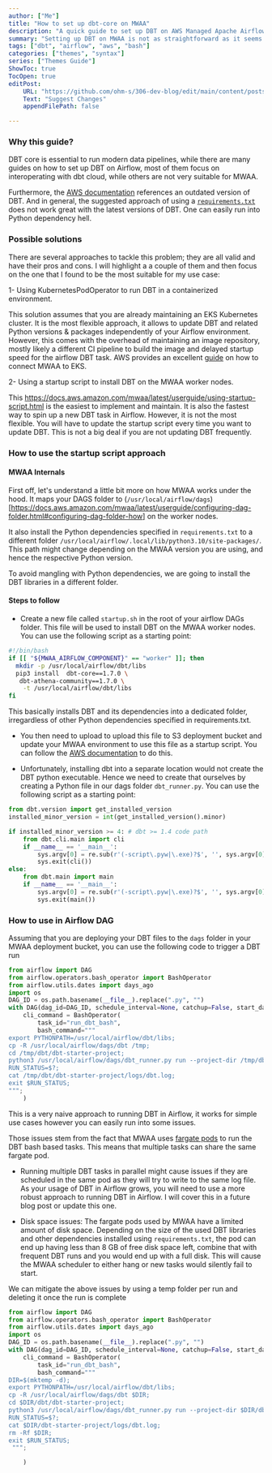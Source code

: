 ```yaml
---
author: ["Me"]
title: "How to set up dbt-core on MWAA"
description: "A quick guide to set up DBT on AWS Managed Apache Airflow (MWAA)"
summary: "Setting up DBT on MWAA is not as straightforward as it seems. This guide will discuss the different approaches and highlight the one that I found to be the most suitable for my use case."
tags: ["dbt", "airflow", "aws", "bash"]
categories: ["themes", "syntax"]
series: ["Themes Guide"]
ShowToc: true
TocOpen: true
editPost:
    URL: "https://github.com/ohm-s/306-dev-blog/edit/main/content/posts/dbt-mwaa-setup.md"
    Text: "Suggest Changes" 
    appendFilePath: false

---
```


### Why this guide?

DBT core is essential to run modern data pipelines, while there are many guides on how to set up DBT on Airflow, most of them focus on interoperating with dbt cloud, while others are not very suitable for MWAA. 

Furthermore, the [AWS documentation](https://docs.aws.amazon.com/mwaa/latest/userguide/samples-dbt.html) references an outdated version of DBT. And in general, the suggested approach of using a [`requirements.txt`](https://docs.aws.amazon.com/mwaa/latest/userguide/best-practices-dependencies.html) does not work great with the latest versions of DBT. One can easily run into Python dependency hell.

### Possible solutions

There are several approaches to tackle this problem; they are all valid and have their pros and cons. I will highlight a a couple of them and then focus on the one that I found to be the most suitable for my use case:

1- Using KubernetesPodOperator to run DBT in a containerized environment. 

This solution assumes that you are already maintaining an EKS Kubernetes cluster. It is the most flexible approach, it allows to update DBT and related Python versions & packages independently of your Airflow environment. However, this comes with the overhead of maintaining an image repository, mostly likely a different CI pipeline to build the image and delayed startup speed for the airflow DBT task. AWS provides an excellent [guide](https://docs.aws.amazon.com/mwaa/latest/userguide/mwaa-eks-example.html) on how to connect MWAA to EKS.

2- Using a startup script to install DBT on the MWAA worker nodes.

This https://docs.aws.amazon.com/mwaa/latest/userguide/using-startup-script.html is the easiest to implement and maintain. It is also the fastest way to spin up a new DBT task in Airflow. However, it is not the most flexible. You will have to update the startup script every time you want to update DBT. This is not a big deal if you are not updating DBT frequently.

### How to use the startup script approach

#### MWAA Internals

First off, let's understand a little bit more on how MWAA works under the hood. It maps your DAGS folder to (`/usr/local/airflow/dags`)[https://docs.aws.amazon.com/mwaa/latest/userguide/configuring-dag-folder.html#configuring-dag-folder-how] on the worker nodes. 

It also install the Python dependencies specified in `requirements.txt` to a different folder `/usr/local/airflow/.local/lib/python3.10/site-packages/`. This path might change depending on the MWAA version you are using, and hence the respective Python version.

To avoid mangling with Python dependencies, we are going to install the DBT libraries in a different folder. 

#### Steps to follow

- Create a new file called `startup.sh` in the root of your airflow DAGs folder. This file will be used to install DBT on the MWAA worker nodes. You can use the following script as a starting point:

```bash
#!/bin/bash
if [[ "${MWAA_AIRFLOW_COMPONENT}" == "worker" ]]; then
  mkdir -p /usr/local/airflow/dbt/libs
  pip3 install  dbt-core==1.7.0 \
   dbt-athena-community==1.7.0 \
    -t /usr/local/airflow/dbt/libs
fi
```

This basically installs DBT and its dependencies into a dedicated folder, irregardless of other Python dependencies specified in requirements.txt.

- You then need to upload to upload this file to S3 deployment bucket and update your MWAA environment to use this file as a startup script. You can follow the [AWS documentation](https://docs.aws.amazon.com/mwaa/latest/userguide/using-startup-script.html) to do this.

- Unfortunately, installing dbt into a separate location would not create the DBT python executable. Hence we need to create that ourselves by creating a Python file in our dags folder `dbt_runner.py`. You can use the following script as a starting point:

```python
from dbt.version import get_installed_version
installed_minor_version = int(get_installed_version().minor)

if installed_minor_version >= 4: # dbt >= 1.4 code path
    from dbt.cli.main import cli
    if __name__ == '__main__':
        sys.argv[0] = re.sub(r'(-script\.pyw|\.exe)?$', '', sys.argv[0])
        sys.exit(cli())
else:
    from dbt.main import main
    if __name__ == '__main__':
        sys.argv[0] = re.sub(r'(-script\.pyw|\.exe)?$', '', sys.argv[0])
        sys.exit(main())
```

### How to use in Airflow DAG

Assuming that you are deploying your DBT files to the `dags` folder in your MWAA deployment bucket, you can use the following code to trigger a DBT run


```python
from airflow import DAG
from airflow.operators.bash_operator import BashOperator
from airflow.utils.dates import days_ago
import os
DAG_ID = os.path.basename(__file__).replace(".py", "")
with DAG(dag_id=DAG_ID, schedule_interval=None, catchup=False, start_date=days_ago(1)) as dag:
    cli_command = BashOperator(
        task_id="run_dbt_bash",
        bash_command="""
export PYTHONPATH=/usr/local/airflow/dbt/libs;        
cp -R /usr/local/airflow/dags/dbt /tmp;
cd /tmp/dbt/dbt-starter-project;
python3 /usr/local/airflow/dags/dbt_runner.py run --project-dir /tmp/dbt/dbt-starter-project/ --profiles-dir ..;
RUN_STATUS=$?;
cat /tmp/dbt/dbt-starter-project/logs/dbt.log; 
exit $RUN_STATUS;
""";
    )

```

This is a very naive approach to running DBT in Airflow, it works for simple use cases however you can easily run into some issues. 

Those issues stem from the fact that MWAA uses [fargate pods](https://docs.aws.amazon.com/mwaa/latest/userguide/what-is-mwaa.html#architecture-mwaa) to run the DBT bash based tasks. This means that multiple tasks can share the same fargate pod.

- Running multiple DBT tasks in parallel might cause issues if they are scheduled in the same pod as they will try to write to the same log file.
As your usage of DBT in Airflow grows, you will need to use a more robust approach to running DBT in Airflow. I will cover this in a future blog post or update this one.

- Disk space issues: The fargate pods used by MWAA have a limited amount of disk space. Depending on the size of the used DBT libraries and other dependencies installed using `requirements.txt`, the pod can end up having less than 8 GB of free disk space left, combine that with frequent DBT runs and you would end up with a full disk. This will cause the MWAA scheduler to either hang or new tasks would silently fail to start.

We can mitigate the above issues by using a temp folder per run and deleting it once the run is complete

```python
from airflow import DAG
from airflow.operators.bash_operator import BashOperator
from airflow.utils.dates import days_ago
import os
DAG_ID = os.path.basename(__file__).replace(".py", "")
with DAG(dag_id=DAG_ID, schedule_interval=None, catchup=False, start_date=days_ago(1)) as dag:
    cli_command = BashOperator(
        task_id="run_dbt_bash",
        bash_command="""        
DIR=$(mktemp -d);        
export PYTHONPATH=/usr/local/airflow/dbt/libs;        
cp -R /usr/local/airflow/dags/dbt $DIR;
cd $DIR/dbt/dbt-starter-project;
python3 /usr/local/airflow/dags/dbt_runner.py run --project-dir $DIR/dbt/dbt-starter-project/ --profiles-dir ..;
RUN_STATUS=$?;
cat $DIR/dbt-starter-project/logs/dbt.log; 
rm -Rf $DIR;
exit $RUN_STATUS;
 """;

    )

```
